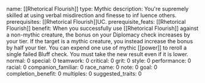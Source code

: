 name: [[Rhetorical Flourish]]
type: Mythic
description: You're supremely skilled at using verbal misdirection and finesse to inf luence others.
prerequisites: [[Rhetorical Flourish]]UC.
prerequisite_feats: [[Rhetorical Flourish]]
benefit: When you successfully use [[Rhetorical Flourish]] against a non-mythic creature, the bonus on your Diplomacy check increases by your tier. If the target is a mythic creature, you instead increase the bonus by half your tier. You can expend one use of mythic [[power]] to reroll a single failed Bluff check. You must take the new result even if it is lower.
normal: 0
special: 0
teamwork: 0
critical: 0
grit: 0
style: 0
performance: 0
racial: 0
companion_familiar: 0
race_name: 0
note: 0
goal: 0
completion_benefit: 0
multiples: 0
suggested_traits: 0
